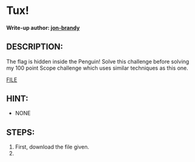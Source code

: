 # Tux!
#### Write-up author: [jon-brandy](https://github.com/jon-brandy)
## DESCRIPTION:
The flag is hidden inside the Penguin! Solve this challenge before solving my 100 point Scope challenge which uses similar techniques as this one.

[FILE](https://github.com/Bread-Yolk/ctflearnwu/blob/e885852e85a7de752e8a22ddccfa38d0275b9c39/Assets/Forensic/Tux!/Tux.jpg)

## HINT:
- NONE
## STEPS:
1. First, download the file given.
2. 
